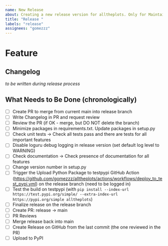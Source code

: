 ```yaml
---
name: New Release
about: Creating a new release version for alltheplots. Only for Maintainers.
title: "Release "
labels: "release"
assignees: "gomezzz"
---
```


# Feature

## Changelog

_to be written during release process_

## What Needs to Be Done (chronologically)

- [ ] Create PR to merge from current main into release branch
- [ ] Write Changelog in PR and request review
- [ ] Review the PR (if OK - merge, but DO NOT delete the branch)
- [ ] Minimize packages in requirements.txt. Update packages in setup.py
- [ ] Check unit tests -> Check all tests pass and there are tests for all important features
- [ ] Disable loguru debug logging in release version (set default log level to WARNING)
- [ ] Check documentation -> Check presence of documentation for all features
- [ ] Change version number in setup.py
- [ ] Trigger the Upload Python Package to testpypi GitHub Action (https://github.com/gomezzz/alltheplots/actions/workflows/deploy_to_test_pypi.yml) on the release branch (need to be logged in)
- [ ] Test the build on testpypi (with `pip install --index-url https://test.pypi.org/simple/ --extra-index-url https://pypi.org/simple alltheplots`)
- [ ] Finalize release on the release branch
- [ ] Create PR: release → main
- [ ] PR Reviews
- [ ] Merge release back into main
- [ ] Create Release on GitHub from the last commit (the one reviewed in the PR)
- [ ] Upload to PyPI